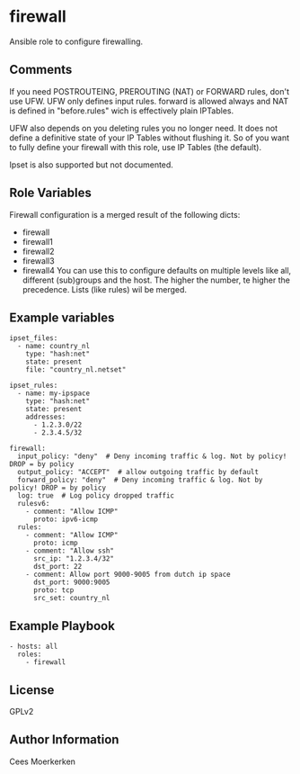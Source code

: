 firewall
=========

Ansible role to configure firewalling.

Comments
------------
If you need POSTROUTEING, PREROUTING (NAT) or FORWARD rules, don't use UFW. UFW only defines input rules. forward is allowed always and NAT is defined in "before.rules" wich is effectively plain IPTables.

UFW also depends on you deleting rules you no longer need. It does not define a definitive state of your IP Tables without flushing it. So of you want to fully define your firewall with this role, use IP Tables (the default).

Ipset is also supported but not documented.

Role Variables
--------------
Firewall configuration is a merged result of the following dicts:
- firewall
- firewall1
- firewall2
- firewall3
- firewall4
You can use this to configure defaults on multiple levels like all, different (sub)groups and the host. The higher the number, te higher the precedence. Lists (like rules) wil be merged.

Example variables
------------
```
ipset_files:
  - name: country_nl
    type: "hash:net"
    state: present
    file: "country_nl.netset"

ipset_rules:
  - name: my-ipspace
    type: "hash:net"
    state: present
    addresses:
      - 1.2.3.0/22
      - 2.3.4.5/32

firewall:
  input_policy: "deny"  # Deny incoming traffic & log. Not by policy! DROP = by policy
  output_policy: "ACCEPT"  # allow outgoing traffic by default
  forward_policy: "deny"  # Deny incoming traffic & log. Not by policy! DROP = by policy
  log: true  # Log policy dropped traffic
  rulesv6:
    - comment: "Allow ICMP"
      proto: ipv6-icmp
  rules:
    - comment: "Allow ICMP"
      proto: icmp
    - comment: "Allow ssh"
      src_ip: "1.2.3.4/32"
      dst_port: 22
    - comment: Allow port 9000-9005 from dutch ip space
      dst_port: 9000:9005
      proto: tcp
      src_set: country_nl
```

Example Playbook
----------------
```
- hosts: all
  roles:
    - firewall
```

License
-------

GPLv2

Author Information
------------------
Cees Moerkerken